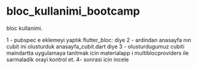 # bloc_kullanimi_bootcamp

bloc kullanimi.

1 - pubspec e eklemeyi yaptık flutter_bloc: diye
2 - ardindan anasayfa nın cubit ini olusturduk anasayfa_cubit.dart diye
3 - olusturdugumuz cubiti maindartta uygulamaya tanitmak icin materialapp i multiblocproviders ile sarmaladik orayi kontrol et.
4-  sonrasi icin incele



